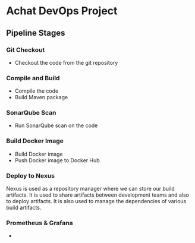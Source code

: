 # Achat DevOps Project

## Pipeline Stages

### Git Checkout
- Checkout the code from the git repository

### Compile and Build 
- Compile the code
- Build Maven package

### SonarQube Scan
- Run SonarQube scan on the code

### Build Docker Image
- Build Docker image
- Push Docker image to Docker Hub

### Deploy to Nexus
Nexus is used as a repository manager where we can store our build artifacts. It is used to share artifacts between development teams and also to deploy artifacts. It is also used to manage the dependencies of various build artifacts.

### Prometheus & Grafana
- 